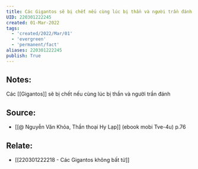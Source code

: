 ```yaml
---
title: Các Gigantos sẽ bị chết nếu cùng lúc bị thần và người trần đánh
UID: 220301222245
created: 01-Mar-2022
tags:
  - 'created/2022/Mar/01'
  - 'evergreen'
  - 'permanent/fact'
aliases: 220301222245
publish: True
---
```

## Notes:
Các [[Gigantos]] sẽ bị chết nếu cùng lúc bị thần và người trần đánh

## Source:
- [[@ Nguyễn Văn Khỏa, Thần thoại Hy Lạp]] (ebook mobi Tve-4u) p.76

## Relate:
- [[220301222218 - Các Gigantos không bất tử]]
